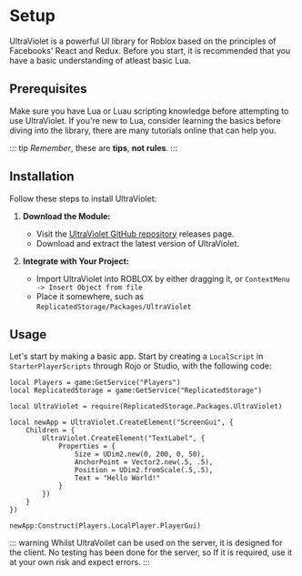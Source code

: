 # Setup

UltraViolet is a powerful UI library for Roblox based on the principles of Facebooks' React and Redux. Before you start, it is recommended that you have a basic understanding of atleast basic Lua.

## Prerequisites

Make sure you have Lua or Luau scripting knowledge before attempting to use UltraViolet. If you're new to Lua, consider learning the basics before diving into the library, there are many tutorials online that can help you.

::: tip
*Remember*, these are **tips**, **not rules**.
:::

## Installation

Follow these steps to install UltraViolet:

1. **Download the Module:**
   - Visit the [UltraViolet GitHub repository](https://github.com/ShadowsIndeedWhisper/UltraViolet-UI/releases/) releases page.
   - Download and extract the latest version of UltraViolet.

2. **Integrate with Your Project:**
   - Import UltraViolet into ROBLOX by either dragging it, or `ContextMenu -> Insert Object from file`
   - Place it somewhere, such as `ReplicatedStorage/Packages/UltraViolet`


## Usage

Let's start by making a basic app. Start by creating a `LocalScript` in `StarterPlayerScripts` through Rojo or Studio, with the following code:

```lua:line-numbers
local Players = game:GetService("Players")
local ReplicatedStorage = game:GetService("ReplicatedStorage")

local UltraViolet = require(ReplicatedStorage.Packages.UltraViolet)

local newApp = UltraViolet.CreateElement("ScreenGui", {
	Children = {
		UltraViolet.CreateElement("TextLabel", {
			Properties = {
				Size = UDim2.new(0, 200, 0, 50),
				AnchorPoint = Vector2.new(.5, .5),
				Position = UDim2.fromScale(.5,.5),
				Text = "Hello World!"
			}
		})
	}
})

newApp:Construct(Players.LocalPlayer.PlayerGui)
```

::: warning
Whilst UltraVoilet can be used on the server, it is designed for the client. No testing has been done for the server, so If it is required, use it at your own risk and expect errors.
:::
